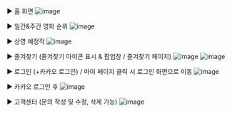 ▶ 홈 화면
![image](https://github.com/user-attachments/assets/bfd74b2e-c0e3-4735-b0ea-8f6aa5f21e40)

▶ 일간&주간 영화 순위
![image](https://github.com/user-attachments/assets/bdb5a744-bacc-47a3-af51-e441344f947f)

▶ 상영 예정작
![image](https://github.com/user-attachments/assets/02ff681e-2bd0-4f6d-8076-63f6a5f5da92)

▶ 즐겨찾기 (즐겨찾기 아이콘 표시 & 팝업창 / 즐겨찾기 페이지) 
![image](https://github.com/user-attachments/assets/c8a200f2-952c-4585-bd56-1977499325b7) ![image](https://github.com/user-attachments/assets/98d26d37-343a-4da0-8ce5-2f14f618cfb4)

▶ 로그인 (+카카오 로그인) / 마이 페이지 클릭 시 로그인 화면으로 이동
![image](https://github.com/user-attachments/assets/45d8ca4d-6f0e-42b7-8da6-6cd22980f670)

▶ 카카오 로그인 후
![image](https://github.com/user-attachments/assets/35dc3893-a1df-40e4-8c12-69e3990942fc)

▶ 고객센터 (문의 작성 및 수정, 삭제 가능)
![image](https://github.com/user-attachments/assets/bc1747a5-bad6-46c6-a92a-f77fcb2d03c3)

